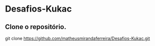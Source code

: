 # Desafios-Kukac
## Clone o repositório.
git clone https://github.com/matheusmirandaferreira/Desafios-Kukac.git
